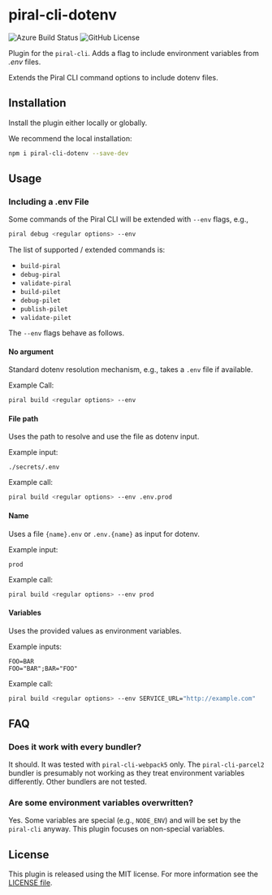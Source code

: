 # piral-cli-dotenv

![Azure Build Status](https://dev.azure.com/FlorianRappl/piral-cli-plugins/_apis/build/status/FlorianRappl.piral-cli-dotenv?branchName=main) ![GitHub License](https://img.shields.io/badge/license-MIT-blue.svg)

Plugin for the `piral-cli`. Adds a flag to include environment variables from *.env* files.

Extends the Piral CLI command options to include dotenv files.

## Installation

Install the plugin either locally or globally.

We recommend the local installation:

```sh
npm i piral-cli-dotenv --save-dev
```

## Usage

### Including a .env File

Some commands of the Piral CLI will be extended with `--env` flags, e.g.,

```sh
piral debug <regular options> --env
```

The list of supported / extended commands is:

- `build-piral`
- `debug-piral`
- `validate-piral`
- `build-pilet`
- `debug-pilet`
- `publish-pilet`
- `validate-pilet`

The `--env` flags behave as follows.

#### No argument

Standard dotenv resolution mechanism, e.g., takes a `.env` file if available.

Example Call:

```sh
piral build <regular options> --env
```

#### File path

Uses the path to resolve and use the file as dotenv input.

Example input:

```plain
./secrets/.env
```

Example call:

```sh
piral build <regular options> --env .env.prod
```

#### Name

Uses a file `{name}.env` or `.env.{name}` as input for dotenv.

Example input:

```plain
prod
```

Example call:

```sh
piral build <regular options> --env prod
```

#### Variables

Uses the provided values as environment variables.

Example inputs:

```plain
FOO=BAR
FOO="BAR";BAR="FOO"
```

Example call:

```sh
piral build <regular options> --env SERVICE_URL="http://example.com"
```

## FAQ

### Does it work with every bundler?

It should. It was tested with `piral-cli-webpack5` only. The `piral-cli-parcel2` bundler is presumably not working as they treat environment variables differently. Other bundlers are not tested.

### Are some environment variables overwritten?

Yes. Some variables are special (e.g., `NODE_ENV`) and will be set by the `piral-cli` anyway. This plugin focuses on non-special variables.

## License

This plugin is released using the MIT license. For more information see the [LICENSE file](LICENSE).
